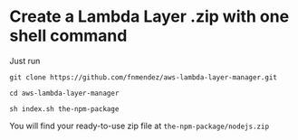 # Create a Lambda Layer .zip with one shell command

Just run

  `git clone https://github.com/fnmendez/aws-lambda-layer-manager.git`

  `cd aws-lambda-layer-manager`

  `sh index.sh the-npm-package`

You will find your ready-to-use zip file at `the-npm-package/nodejs.zip`
